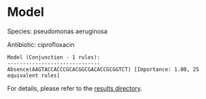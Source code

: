 
# Model

Species: pseudomonas aeruginosa

Antibiotic: ciprofloxacin

```
Model (Conjunction - 1 rules):
------------------------------
Absence(AAGTACCACCCGCACGGCGACACCGCGGTCT) [Importance: 1.00, 25 equivalent rules]

```

For details, please refer to the [results directory](../../../../../results/scm_b/pseudomonas+aeruginosa/ciprofloxacin/repeat_8/).


